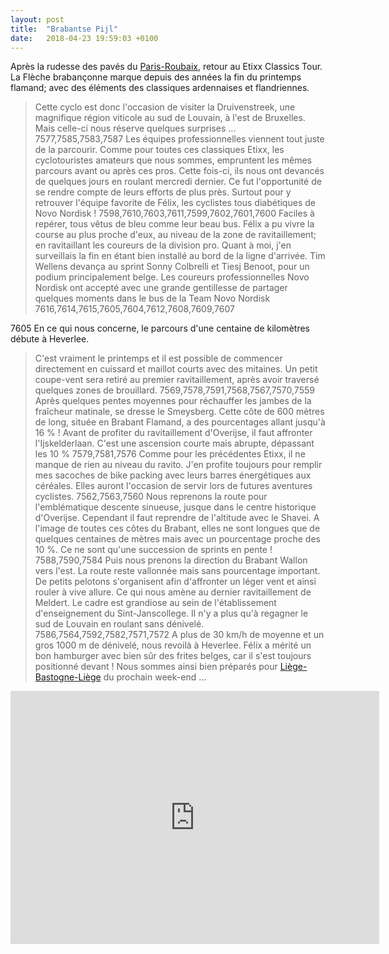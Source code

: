 ```yaml
---
layout: post
title:  "Brabantse Pijl"
date:   2018-04-23 19:59:03 +0100
---
```

Après la rudesse des pavés du <a href="http://twomoulins.fr/paris-roubaix/">Paris-Roubaix</a>, retour au Etixx Classics Tour.
La Flèche brabançonne marque depuis des années la fin du printemps flamand; avec des éléments des classiques ardennaises et flandriennes.
> Cette cyclo est donc l'occasion de visiter la Druivenstreek, une magnifique région viticole au sud de Louvain, à l'est de Bruxelles.
Mais celle-ci nous réserve quelques surprises ...
7577,7585,7583,7587
Les équipes professionnelles viennent tout juste de la parcourir.
Comme pour toutes ces classiques Etixx, les cyclotouristes amateurs que nous sommes, empruntent les mêmes parcours avant ou après ces pros.
Cette fois-ci, ils nous ont devancés de quelques jours en roulant mercredi dernier.
Ce fut l'opportunité de se rendre compte de leurs efforts de plus près.
> Surtout pour y retrouver l'équipe favorite de Félix, les cyclistes tous diabétiques de Novo Nordisk !
7598,7610,7603,7611,7599,7602,7601,7600
Faciles à repérer, tous vêtus de bleu comme leur beau bus.
Félix a pu vivre la course au plus proche d'eux, au niveau de la zone de ravitaillement; en ravitaillant les coureurs de la division pro.
Quant à moi, j'en surveillais la fin en étant bien installé au bord de la ligne d'arrivée.
Tim Wellens devança au sprint Sonny Colbrelli et Tiesj Benoot, pour un podium principalement belge.
> Les coureurs professionnelles Novo Nordisk ont accepté avec une grande gentillesse de partager quelques moments dans le bus de la Team Novo Nordisk
7616,7614,7615,7605,7604,7612,7608,7609,7607


7605
En ce qui nous concerne, le parcours d'une centaine de kilomètres débute à Heverlee.
> C'est vraiment le printemps et il est possible de commencer directement en cuissard et maillot courts avec des mitaines.
Un petit coupe-vent sera retiré au premier ravitaillement, après avoir traversé quelques zones de brouillard.
7569,7578,7591,7568,7567,7570,7559
Après quelques pentes moyennes pour réchauffer les jambes de la fraîcheur matinale, se dresse le Smeysberg.
> Cette côte de 600 mètres de long, située en Brabant Flamand, a des pourcentages allant jusqu'à 16 % !
Avant de profiter du ravitaillement d'Overijse, il faut affronter l'Ijskelderlaan.
C'est une ascension courte mais abrupte, dépassant les 10 %
7579,7581,7576
Comme pour les précédentes Etixx, il ne manque de rien au niveau du ravito.
J'en profite toujours pour remplir mes sacoches de bike packing avec leurs barres énergétiques aux céréales.
> Elles auront l'occasion de servir lors de futures aventures cyclistes.
7562,7563,7560
Nous reprenons la route pour l'emblématique descente sinueuse, jusque dans le centre historique d'Overijse.
> Cependant il faut reprendre de l'altitude avec le Shavei.
A l'image de toutes ces côtes du Brabant, elles ne sont longues que de quelques centaines de mètres mais avec un pourcentage proche des 10 %.
> Ce ne sont qu'une succession de sprints en pente !
7588,7590,7584
Puis nous prenons la direction du Brabant Wallon vers l'est.
La route reste vallonnée mais sans pourcentage important.
De petits pelotons s'organisent afin d'affronter un léger vent et ainsi rouler à vive allure.
Ce qui nous amène au dernier ravitaillement de Meldert.
> Le cadre est grandiose au sein de l'établissement d'enseignement du Sint-Janscollege.
Il n'y a plus qu'à regagner le sud de Louvain en roulant sans dénivelé.
7586,7564,7592,7582,7571,7572
A plus de 30 km/h de moyenne et un gros 1000 m de dénivelé, nous revoilà à Heverlee.
> Félix a mérité un bon hamburger avec bien sûr des frites belges, car il s'est toujours positionné devant !
Nous sommes ainsi bien préparés pour <a href="http://twomoulins.fr/liege-bastogne-liege/">Liège-Bastogne-Liège</a> du prochain week-end ...


<center><iframe src="https://www.strava.com/activities/1507817156/embed/ea778d4a3fbdc857d0d4537447b7f5884b313438" width="590" height="405" frameborder="0" scrolling="no"></iframe></center>